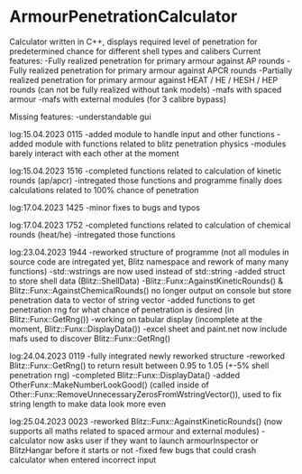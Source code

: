 # ArmourPenetrationCalculator
Calculator written in C++, displays required level of penetration for predetermined chance for different shell types and calibers
Current features:
-Fully realized penetration for primary armour against AP rounds
-Fully realized penetration for primary armour against APCR rounds
-Partially realized penetration for primary armour against HEAT / HE / HESH / HEP  rounds (can not be fully realized without tank models)
-mafs with spaced armour
-mafs with external modules (for 3 calibre bypass)

Missing features:
-understandable gui


log:15.04.2023 0115
-added module to handle input and other functions
-added module with functions related to blitz penetration physics
-modules barely interact with each other at the moment

log:15.04.2023 1516
-completed functions related to calculation of kinetic rounds (ap/apcr)
-intregated those functions and programme finally does calculations related to 100% chance of penetration

log:17.04.2023 1425
-minor fixes to bugs and typos

log:17.04.2023 1752
-completed functions related to calculation of chemical rounds (heat/he)
-intregated those functions

log:23.04.2023 1944
-reworked structure of programme (not all modules in source code are intregated yet, Blitz namespace and rework of many many functions)
-std::wstrings are now used instead of std::string
-added struct to store shell data (Blitz::ShellData)
-Blitz::Funx::AgainstKineticRounds() & Blitz::Funx::AgainstChemicalRounds() no longer output on console but store penetration data to vector of string vector 
-added functions to get penetration rng for what chance of penetration is desired (in Blitz::Funx::GetRng())
-working on tabular display (incomplete at the moment, Blitz::Funx::DisplayData())
-excel sheet and paint.net now include mafs used to discover Blitz::Funx::GetRng()

log:24.04.2023 0119
-fully integrated newly reworked structure
-reworked Blitz::Funx::GetRng() to return result between 0.95 to 1.05 (+-5% shell penetration rng)
-completed Blitz::Funx::DisplayData()
-added OtherFunx::MakeNumberLookGood() (called inside of Other::Funx::RemoveUnnecessaryZerosFromWstringVector()), used to fix string length to make data look more even

log:25.04.2023 0023
-reworked Blitz::Funx::AgainstKineticRounds() (now supports all maths related to spaced armour and external modules)
-calculator now asks user if they want to launch armourInspector or BlitzHangar before it starts or not
-fixed few bugs that could crash calculator when entered incorrect input
